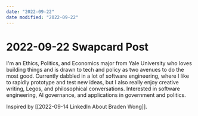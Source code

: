 ```yaml
---
date: "2022-09-22"
date modified: "2022-09-22"
---
```


# 2022-09-22 Swapcard Post
I'm an Ethics, Politics, and Economics major from Yale University who loves building things and is drawn to tech and policy as two avenues to do the most good. Currently dabbled in a lot of software engineering, where I like to rapidly prototype and test new ideas, but I also really enjoy creative writing, Legos, and philosophical conversations. Interested in software engineering, AI governance, and applications in government and politics.

Inspired by [[2022-09-14 LinkedIn About Braden Wong]].
